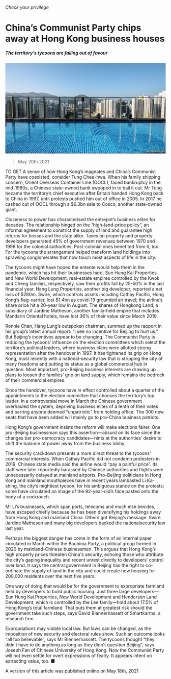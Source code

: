 ###### Check your privilege

# China’s Communist Party chips away at Hong Kong business houses 

##### The territory’s tycoons are falling out of favour 

![image](images/20210522_wbp506.jpg) 

> May 20th 2021 

TO GET A sense of how Hong Kong’s magnates and China’s Communist Party have coexisted, consider Tung Chee-hwa. When his family shipping concern, Orient Overseas Container Line (OOCL), faced bankruptcy in the mid-1980s, a Chinese state-owned bank swooped in to bail it out. Mr Tung became the territory’s chief executive after Britain handed Hong Kong back to China in 1997, until protests pushed him out of office in 2005. In 2017 he cashed out of OOCL through a $6.3bn sale to Cosco, another state-owned giant.

Closeness to power has characterised the entrepot’s business elites for decades. The relationship hinged on the “high-land-price policy”, an informal agreement to constrict the supply of land and guarantee high returns for bosses and the state alike. Taxes on property and property developers generated 45% of government revenues between 1970 and 1996 for the colonial authorities. Post-colonial ones benefited from it, too. For the tycoons the arrangement helped transform land holdings into sprawling conglomerates that now touch most aspects of life in the city.


The tycoons might have hoped the entente would help them in the pandemic, which has hit their businesses hard. Sun Hung Kai Properties and New World Development, real-estate empires controlled by the Kwok and Cheng families, respectively, saw their profits fall by 25-50% in the last financial year. Hang Lung Properties, another big developer, reported a net loss of $280m. Swire, which controls assets including Cathay Pacific, Hong Kong’s flag-carrier, lost $1.4bn as covid-19 grounded air travel; the airline’s share price hit a 20-year low in August. The shares of Hongkong Land, a subsidiary of Jardine Matheson, another family-held empire that includes Mandarin Oriental hotels, have lost 36% of their value since March 2019.

Ronnie Chan, Hang Lung’s outspoken chairman, summed up the rapport in his group’s latest annual report: “I see no incentive for Beijing to hurt us.” But Beijing’s incentives appear to be changing. The Communist Party is reducing the tycoons’ influence on the election committees which select the territory’s political leaders, where business clans were allotted strong representation after the handover in 1997. It has tightened its grip on Hong Kong, most recently with a national-security law that is stripping the city of many freedoms and putting its status as a global commercial hub in question. Most important, pro-Beijing business interests are drawing up plans to loosen the families’ grip on land supply, which remains the bedrock of their commercial empires.

Since the handover, tycoons have in effect controlled about a quarter of the appointments to the election committee that chooses the territory’s top leader. In a controversial move in March the Chinese government overhauled the system, depriving business elites of a tenth of their votes and barring anyone deemed “unpatriotic” from holding office. The 300 new seats that have been added will mainly go to pro-China business patriots.

Hong Kong’s government insists the reform will make elections fairer. One pro-Beijing businessman says this assertion—absurd on its face since the changes bar pro-democracy candidates—hints at the authorities’ desire to shift the balance of power away from the business lobby.

The security crackdown presents a more direct threat to the tycoons’ commercial interests. When Cathay Pacific did not condemn protesters in 2019, Chinese state media said the airline would “pay a painful price”. Its staff were later reportedly harassed by Chinese authorities and flights were unnecessarily delayed at mainland airports. Pro-Beijing politicians in Hong Kong and mainland mouthpieces have in recent years lambasted Li Ka-shing, the city’s mightiest tycoon, for his ambiguous stance on the protests; some have circulated an image of the 92-year-old’s face pasted onto the body of a cockroach.

Mr Li’s businesses, which span ports, telecoms and much else besides, have escaped chiefly because he has been diversifying his holdings away from Hong Kong and mainland China. Others got Beijing’s message. Swire, Jardine Matheson and many big developers backed the nationalsecurity law last year.

Perhaps the biggest danger has come in the form of an internal paper circulated in March within the Bauhinia Party, a political group formed in 2020 by mainland-Chinese businessmen. This argues that Hong Kong’s high property prices threaten China's security, echoing those who attribute the city’s gaping inequality and recent unrest directly to developers’ control over land. It says the central government in Beijing has the right to co-ordinate the supply of land in the city and could create new housing for 200,000 residents over the next five years.

One way of doing that would be for the government to expropriate farmland held by developers to build public housing. Just three large developers—Sun Hung Kai Properties, New World Development and Henderson Land Development, which is controlled by the Lee family—hold about 17.5% of Hong Kong’s total farmland. That puts them at greatest risk should the government take such steps, says David Blennerhassett of Smartkarma, a research firm.

Expropriations may violate local law. But laws can be changed, as the imposition of new security and electoral rules show. Such an outcome looks “all too believable”, says Mr Blennerhassett. The tycoons thought “they didn’t have to do anything as long as they didn’t question Beijing”, says Joseph Fan of Chinese University of Hong Kong. Now the Communist Party will not even settle for overt expressions of fealty. It appears intent on extracting value, too. ■

A version of this article was published online on May 18th, 2021

